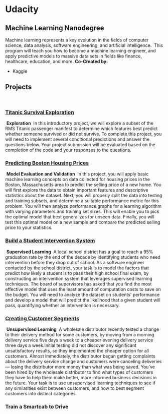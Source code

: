 # Udacity
## Machine Learning Nanodegree
Machine learning represents a key evolution in the fields of computer science, data analysis, software engineering, and artificial intelligence.
​
This program will teach you how to become a machine learning engineer, and apply predictive models to massive data sets in fields like finance, healthcare, education, and more.
​
**Co-Created by:**
- Kaggle
​
## Projects
​
### [Titanic Survival Exploration](https://github.com/jasonicarter/MLND_titanic_survival_exploration)
​
**Exploration**
​
In this introductory project, we will explore a subset of the RMS Titanic passenger manifest to determine which features best predict whether someone survived or did not survive. To complete this project, you will need to implement several conditional predictions and answer the questions below. Your project submission will be evaluated based on the completion of the code and your responses to the questions.
​
### [Predicting Boston Housing Prices](https://github.com/jasonicarter/MLND_boston_housing)
​
**Model Evaluation and Validation**
​
In this project, you will apply basic machine learning concepts on data collected for housing prices in the Boston, Massachusetts area to predict the selling price of a new home. You will first explore the data to obtain important features and descriptive statistics about the dataset. Next, you will properly split the data into testing and training subsets, and determine a suitable performance metric for this problem. You will then analyze performance graphs for a learning algorithm with varying parameters and training set sizes. This will enable you to pick the optimal model that best generalizes for unseen data. Finally, you will test this optimal model on a new sample and compare the predicted selling price to your statistics.
​
### [Build a Student Intervention System](https://github.com/jasonicarter/MLND_student_intervention)
​
**Supervised Learning**
​
A local school district has a goal to reach a 95% graduation rate by the end of the decade by identifying students who need intervention before they drop out of school. As a software engineer contacted by the school district, your task is to model the factors that predict how likely a student is to pass their high school final exam, by constructing an intervention system that leverages supervised learning techniques. The board of supervisors has asked that you find the most effective model that uses the least amount of computation costs to save on the budget. You will need to analyze the dataset on students' performance and develop a model that will predict the likelihood that a given student will pass, quantifying whether an intervention is necessary.
​
### [Creating Customer Segments](https://github.com/jasonicarter/MLND_creating_customer_segments)
​
**Unsupervised Learning**
​
A wholesale distributor recently tested a change to their delivery method for some customers, by moving from a morning delivery service five days a week to a cheaper evening delivery service three days a week.Initial testing did not discover any significant unsatisfactory results, so they implemented the cheaper option for all customers. Almost immediately, the distributor began getting complaints about the delivery service change and customers were canceling deliveries — losing the distributor more money than what was being saved. You’ve been hired by the wholesale distributor to find what types of customers they have to help them make better, more informed business decisions in the future. Your task is to use unsupervised learning techniques to see if any similarities exist between customers, and how to best segment customers into distinct categories.
​
### Train a Smartcab to Drive
